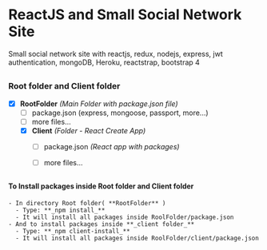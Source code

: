# ReactJS and Small Social Network Site
Small social network site with reactjs, redux, nodejs, express, jwt authentication, mongoDB, Heroku, reactstrap, bootstrap 4

##

### Root folder and Client folder
- [x] **RootFolder** _(Main Folder with package.json file)_
  - [ ] package.json (express, mongoose, passport, more...)
  - [ ] more files...
  - [x] **Client** _(Folder - React Create App)_
    - [ ] package.json _(React app with packages)_
    - [ ] more files...


###
##
###

#### To Install packages inside Root folder and Client folder 
    
    - In directory Root folder( **RootFolder** ) 
      - Type: **_npm install_**
      - It will install all packages inside RoolFolder/package.json
    - And to install packages inside **_client folder_**
      - Type: **_npm client-install_**
      - It will install all packages inside RoolFolder/client/package.json
      
    
